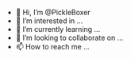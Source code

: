 - 👋 Hi, I’m @PickleBoxer
- 👀 I’m interested in ...
- 🌱 I’m currently learning ...
- 💞️ I’m looking to collaborate on ...
- 📫 How to reach me ...

<!---
PickleBoxer/PickleBoxer is a ✨ special ✨ repository because its `README.md` (this file) appears on your GitHub profile.
You can click the Preview link to take a look at your changes.
--->
